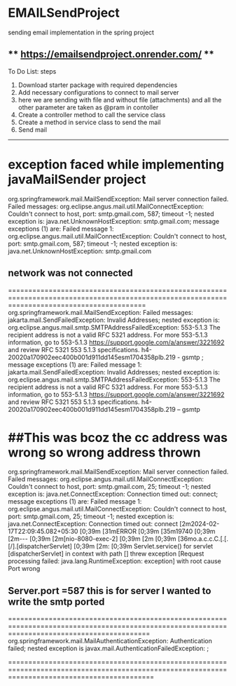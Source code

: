 # EMAILSendProject
sending email implementation in the spring project


** https://emailsendproject.onrender.com/ **
-----------------------------------------------------------------------------------------------------------------------------------------------------

To Do List: steps 
1. Download starter package with required dependencies
2. Add necessary configurations to connect to mail server
3. here we are sending  with file and without file (attachments)  and all the other parameter are taken as @pram in contoller 
4. Create a controller method to call the service class
5. Create a method in service class to send the mail
6. Send mail

-----------------------------------------------------------------------------------------------------------------------------------------------------
exception faced while implementing javaMailSender project
=====================================================================================================================================================
org.springframework.mail.MailSendException: Mail server connection failed. Failed messages: org.eclipse.angus.mail.util.MailConnectException: Couldn't connect to host, port: smtp.gmail.com, 587; timeout -1;
  nested exception is:
	java.net.UnknownHostException: smtp.gmail.com; message exceptions (1) are:
Failed message 1: org.eclipse.angus.mail.util.MailConnectException: Couldn't connect to host, port: smtp.gmail.com, 587; timeout -1;
  nested exception is:
	java.net.UnknownHostException: smtp.gmail.com
 ##  network was not connected 
==============================================================================================================================================
org.springframework.mail.MailSendException: Failed messages: jakarta.mail.SendFailedException: Invalid Addresses;
  nested exception is:
	org.eclipse.angus.mail.smtp.SMTPAddressFailedException: 553-5.1.3 The recipient address <c> is not a valid RFC 5321 address. For more
553-5.1.3 information, go to
553-5.1.3  https://support.google.com/a/answer/3221692 and review RFC 5321
553 5.1.3 specifications. h4-20020a170902eec400b001d911dd145esm1704358plb.219 - gsmtp
; message exceptions (1) are:
Failed message 1: jakarta.mail.SendFailedException: Invalid Addresses;
  nested exception is:
	org.eclipse.angus.mail.smtp.SMTPAddressFailedException: 553-5.1.3 The recipient address <c> is not a valid RFC 5321 address. For more
553-5.1.3 information, go to
553-5.1.3  https://support.google.com/a/answer/3221692 and review RFC 5321
553 5.1.3 specifications. h4-20020a170902eec400b001d911dd145esm1704358plb.219 – gsmtp


##This was bcoz the cc address was wrong so wrong address thrown
===============================================================================================================================================

org.springframework.mail.MailSendException: Mail server connection failed. Failed messages: org.eclipse.angus.mail.util.MailConnectException: Couldn't connect to host, port: smtp.gmail.com, 25; timeout -1;
  nested exception is:
	java.net.ConnectException: Connection timed out: connect; message exceptions (1) are:
Failed message 1: org.eclipse.angus.mail.util.MailConnectException: Couldn't connect to host, port: smtp.gmail.com, 25; timeout -1;
  nested exception is:
	java.net.ConnectException: Connection timed out: connect
 [2m2024-02-17T22:09:45.082+05:30 [0;39m  [31mERROR [0;39m  [35m19740 [0;39m  [2m--- [0;39m  [2m[nio-8080-exec-2] [0;39m  [2m [0;39m [36mo.a.c.c.C.[.[.[/].[dispatcherServlet]    [0;39m  [2m: [0;39m Servlet.service() for servlet [dispatcherServlet] in context with path [] threw exception [Request processing failed: java.lang.RuntimeException: exception] with root cause
Port wrong 

## Server.port =587  this is  for server I wanted to write the smtp ported 
===============================================================================================================================================
org.springframework.mail.MailAuthenticationException: Authentication failed; nested exception is javax.mail.AuthenticationFailedException: ;

================================================================================================================================================








